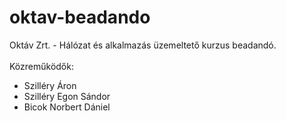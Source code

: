 # oktav-beadando
Oktáv Zrt. - Hálózat és alkalmazás üzemeltető kurzus beadandó.<br><br>
Közreműködők:
- Szilléry Áron
- Szilléry Egon Sándor
- Bicok Norbert Dániel
